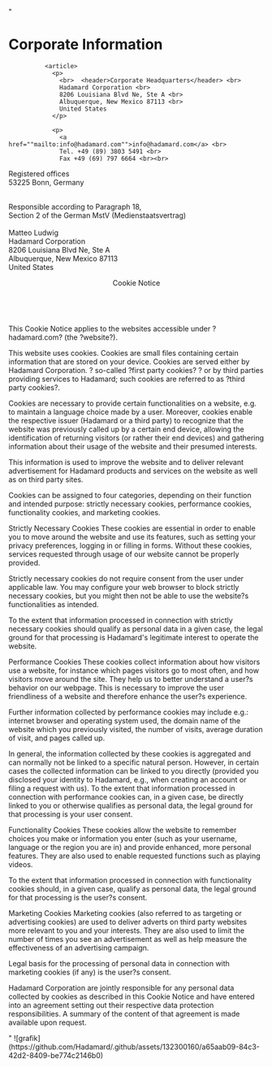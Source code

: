 " <h1>Corporate Information </h1>
           
              <article>
                <p>
                  <br>  <header>Corporate Headquarters</header> <br>
                  Hadamard Corporation <br>
                  8206 Louisiana Blvd Ne, Ste A <br>
                  Albuquerque, New Mexico 87113 <br>
                  United States
                </p>
          
                <p>
                  <a href=""mailto:info@hadamard.com"">info@hadamard.com</a> <br>
                  Tel. +49 (89) 3803 5491 <br>
                  Fax +49 (69) 797 6664 <br><br>



Registered offices <br>
53225 Bonn, Germany <br><br>



Responsible according to Paragraph 18,  <br>
Section 2 of the German MstV (Medienstaatsvertrag) <br><br>
Matteo Ludwig <br>
Hadamard Corporation <br>
8206 Louisiana Blvd Ne, Ste A <br>
Albuquerque, New Mexico 87113 <br>
United States
                </p>
               
<header>Cookie Notice</header>

<p>
<br>
This Cookie Notice applies to the websites accessible under ?hadamard.com? (the ?website?).<br>

This website uses cookies. Cookies are small files containing certain information that are stored on your device. Cookies are served either by Hadamard Corporation.
 ? so-called ?first party cookies? ? or by third parties providing services to Hadamard; such cookies are referred to as ?third party cookies?.<br>

Cookies are necessary to provide certain functionalities on a website, e.g. to maintain a language choice made by a user. 
Moreover, cookies enable the respective issuer (Hadamard or a third party) to recognize that the website was previously called up by a certain end device, 
allowing the identification of returning visitors (or rather their end devices) and gathering information about their usage of the website and their presumed interests.<br>

This information is used to improve the website and to deliver relevant advertisement for Hadamard products and services on the website as well as on third party sites.<br>

Cookies can be assigned to four categories, depending on their function and intended purpose:
 strictly necessary cookies, performance cookies, functionality cookies, and marketing cookies.<br>

Strictly Necessary Cookies
These cookies are essential in order to enable you to move around the website and use its features,
 such as setting your privacy preferences, logging in or filling in forms. Without these cookies,
  services requested through usage of our website cannot be properly provided.<br>

Strictly necessary cookies do not require consent from the user under applicable law. You may configure your web browser to block strictly necessary cookies, 
but you might then not be able to use the website?s functionalities as intended.<br>

To the extent that information processed in connection with strictly necessary cookies should qualify as personal data in a given case, 
the legal ground for that processing is Hadamard's legitimate interest to operate the website.<br>

Performance Cookies
These cookies collect information about how visitors use a website, for instance which pages visitors go to most often, 
and how visitors move around the site. They help us to better understand a user?s behavior on our webpage. 
This is necessary to improve the user friendliness of a website and therefore enhance the user?s experience.<br>

Further information collected by performance cookies may include e.g.: internet browser and operating system used, 
the domain name of the website which you previously visited, the number of visits, average duration of visit, and pages called up.<br>

In general, the information collected by these cookies is aggregated and can normally not be linked to a specific natural person. 
However, in certain cases the collected information can be linked to you directly (provided you disclosed your identity to Hadamard, e.g., 
when creating an account or filing a request with us). To the extent that information processed in connection with performance cookies can,
 in a given case, be directly linked to you or otherwise qualifies as personal data, the legal ground for that processing is your user consent.<br>

Functionality Cookies
These cookies allow the website to remember choices you make or information you enter (such as your username, language or the region you are in) 
and provide enhanced, more personal features. They are also used to enable requested functions such as playing videos.<br>

To the extent that information processed in connection with functionality cookies should, in a given case, qualify as personal data, 
the legal ground for that processing is the user?s consent.<br>

Marketing Cookies
Marketing cookies (also referred to as targeting or advertising cookies) are used to deliver adverts on third party websites more relevant to you and your interests. 
They are also used to limit the number of times you see an advertisement as well as help measure the effectiveness of an advertising campaign.<br>

Legal basis for the processing of personal data in connection with marketing cookies (if any) is the user?s consent.<br>

Hadamard Corporation are jointly responsible for any personal data collected by cookies as
 described in this Cookie Notice and have entered into an agreement setting out their respective data protection responsibilities.
  A summary of the content of that agreement is made available upon request.<br>



</p>"
![grafik](https://github.com/Hadamard/.github/assets/132300160/a65aab09-84c3-42d2-8409-be774c2146b0)
